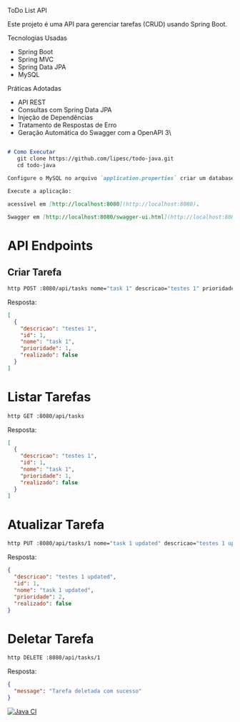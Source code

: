 ToDo List API

Este projeto é uma API para gerenciar tarefas (CRUD) usando Spring Boot.

Tecnologias Usadas
- Spring Boot
- Spring MVC
- Spring Data JPA
- MySQL

Práticas Adotadas
- API REST
- Consultas com Spring Data JPA
- Injeção de Dependências
- Tratamento de Respostas de Erro
- Geração Automática do Swagger com a OpenAPI 3\



```markdown

# Como Executar
   git clone https://github.com/lipesc/todo-java.git
   cd todo-java

Configure o MySQL no arquivo `application.properties` criar um database e usuario, senha ou usar o root padrão.

Execute a aplicação:
  
acessível em [http://localhost:8080](http://localhost:8080).

Swagger em [http://localhost:8080/swagger-ui.html](http://localhost:8080/swagger-ui.html).
```
# API Endpoints
## Criar Tarefa
```bash
http POST :8080/api/tasks nome="task 1" descricao="testes 1" prioridade=1
```
Resposta:
```json
[
  {
    "descricao": "testes 1",
    "id": 1,
    "nome": "task 1",
    "prioridade": 1,
    "realizado": false
  }
]
```

# Listar Tarefas
```bash
http GET :8080/api/tasks
```
Resposta:
```json
[
  {
    "descricao": "testes 1",
    "id": 1,
    "nome": "task 1",
    "prioridade": 1,
    "realizado": false
  }
]
```

# Atualizar Tarefa
```bash
http PUT :8080/api/tasks/1 nome="task 1 updated" descricao="testes 1 updated" prioridade=2
```
Resposta:
```json
{
  "descricao": "testes 1 updated",
  "id": 1,
  "nome": "task 1 updated",
  "prioridade": 2,
  "realizado": false
}
```
 # Deletar Tarefa
```bash
http DELETE :8080/api/tasks/1
```
Resposta:
```json
{
  "message": "Tarefa deletada com sucesso"
}
```

[![Java CI](https://github.com/lipesc/todo-java/actions/workflows/main.yml/badge.svg)](https://github.com/lipesc/todo-java/actions/workflows/main.yml)
